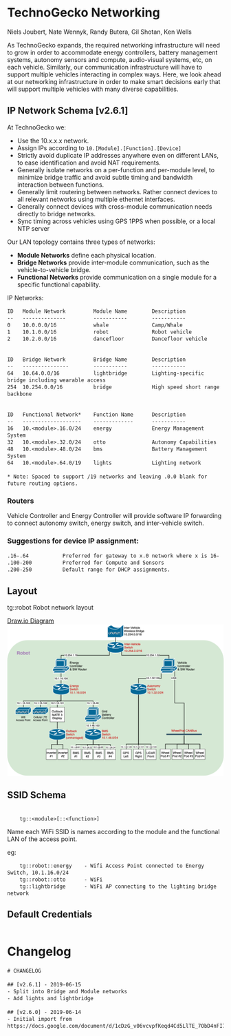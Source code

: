 # TechnoGecko Networking

Niels Joubert, Nate Wennyk, Randy Butera, Gil Shotan, Ken Wells

As TechnoGecko expands, the required networking infrastructure will need to grow in order to accommodate energy controllers, battery management systems, autonomy sensors and compute, audio-visual systems, etc, on each vehicle. Similarly, our communication infrastructure will have to support multiple vehicles interacting in complex ways. Here, we look ahead at our networking infrastructure in order to make smart decisions early that will support multiple vehicles with many diverse capabilities. 

## IP Network Schema [v2.6.1]

At TechnoGecko we:
* Use the 10.x.x.x network.
* Assign IPs according to `10.[Module].[Function].[Device]`
* Strictly avoid duplicate IP addresses anywhere even on different LANs, to ease identification and avoid NAT requirements.
* Generally isolate networks on a per-function and per-module level, to minimize bridge traffic and avoid subtle timing and bandwidth interaction between functions.
* Generally limit routering between networks. Rather connect devices to all relevant networks using multiple ethernet interfaces.
* Generally connect devices with cross-module communication needs directly to bridge networks. 
* Sync timing across vehicles using GPS 1PPS when possible, or a local NTP server

Our LAN topology contains three types of networks:
* **Module Networks** define each physical location.
* **Bridge Networks** provide inter-module communication, such as the vehicle-to-vehicle bridge.
* **Functional Networks** provide communication on a single module for a specific functional capability.


IP Networks:
```
ID   Module Network         Module Name        Description
--   --------------         -----------        -----------
0    10.0.0.0/16            whale              Camp/Whale
1    10.1.0.0/16            robot              Robot vehicle
2    10.2.0.0/16            dancefloor         Dancefloor vehicle


ID   Bridge Network         Bridge Name        Description
--   ---------------        -----------        -----------
64   10.64.0.0/16           lightbridge        Lighting-specific bridge including wearable access
254  10.254.0.0/16          bridge             High speed short range backbone


ID   Functional Network*    Function Name      Description
--   -------------------    -------------      -----------
16   10.<module>.16.0/24    energy             Energy Management System
32   10.<module>.32.0/24    otto               Autonomy Capabilities
48   10.<module>.48.0/24    bms                Battery Management System
64   10.<module>.64.0/19    lights             Lighting network

* Note: Spaced to support /19 networks and leaving .0.0 blank for future routing options.
```

### Routers
Vehicle Controller and Energy Controller will provide software 
IP forwarding to connect autonomy switch, energy switch, 
and inter-vehicle switch. 

### Suggestions for device IP assignment:
```
.16-.64           Preferred for gateway to x.0 network where x is 16- 
.100-200          Preferred for Compute and Sensors
.200-250          Default range for DHCP assignments.
```

## Layout

tg::robot Robot network layout

[Draw.io Diagram](https://drive.google.com/file/d/1UimhuNxK7GUXQ43VrYicd7frDcxEkvqW/view?usp=sharing)
![tg::robot network](https://github.com/njoubert/tgops/raw/master/network/TechnoGecko%20Autonomy%20Networking%20Proposal%20v2.6.png)

## SSID Schema

```

    tg::<module>[::<function>]

```
Name each WiFi SSID is names according to the module and the functional LAN of the access point. 

eg:

```
    tg::robot::energy    - Wifi Access Point connected to Energy Switch, 10.1.16.0/24
    tg::robot::otto      - WiFi 
    tg::lightbridge      - WiFi AP connecting to the lighting bridge network
```

## Default Credentials

```

```

# Changelog

```
# CHANGELOG

## [v2.6.1] - 2019-06-15
- Split into Bridge and Module networks
- Add lights and lightbridge

## [v2.6.0] - 2019-06-14
- Initial import from https://docs.google.com/document/d/1cDzG_v06vcvpfKeqd4Cd5LlTE_7ObD4nFI7MDEt6ZM0/edit#